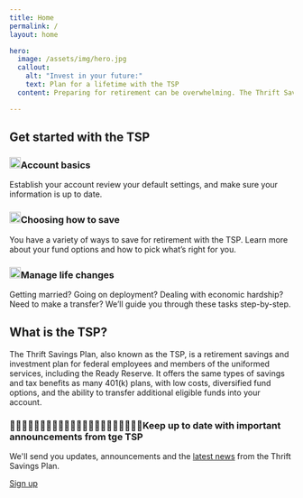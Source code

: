 ```yaml
---
title: Home
permalink: /
layout: home

hero:
  image: /assets/img/hero.jpg
  callout:
    alt: "Invest in your future:"
    text: Plan for a lifetime with the TSP
  content: Preparing for retirement can be overwhelming. The Thrift Savings Plan is here to make your life easier.

---
```



<section class="usa-section home-getting-started usa-section-dark">
  <div class="usa-grid">
    <h2>Get started with the TSP</h2>
    <div class="usa-grid">
      <div class="usa-width-one-third">
        <h3><img src="{{ site.baseurl }}/assets/img/icons/lock.svg" width="20" alt="" class="mr1">Account basics</h3>
        <p>Establish your account review your default settings, and make sure your information is up to date.</p>
      </div>
      <div class="usa-width-one-third">
        <h3><img src="{{ site.baseurl }}/assets/img/icons/compass.svg" width="20" alt="" class="mr1">Choosing how to save</h3>
        <p>You have a variety of ways to save for retirement with the TSP. Learn more about your fund options and how to pick what’s right for you.</p>
      </div>
      <div class="usa-width-one-third">
        <h3><img src="{{ site.baseurl }}/assets/img/icons/sun.svg" width="20" alt="" class="mr1">Manage life changes</h3>
        <p>Getting married? Going on deployment? Dealing with economic hardship? Need to make a transfer? We’ll guide you through these tasks step-by-step.</p>
      </div>
    </div>
  </div>
</section>

<div class="usa-section home-about">
  <div class="usa-grid flex items-stretch">
    <div class="usa-width-two-thirds border-right">
      <h2>What is the TSP?</h2>
      <p>The Thrift Savings Plan, also known as the TSP, is a retirement savings and investment plan for federal employees and members of the uniformed services, including the Ready Reserve. It offers the same types of savings and tax benefits as many 401(k) plans, with low costs, diversified fund options, and the ability to transfer additional eligible funds into your account.</p>
    </div>
    <div class="usa-width-one-third">
      <h3>Keep up to date with important announcements from tge TSP</h3>
      <p>We'll send you updates, announcements and the <a href="#">latest news</a> from the Thrift Savings Plan.</p>
      <a href="#" class="usa-button">Sign up</a>
    </div>
  </div>
</div>
